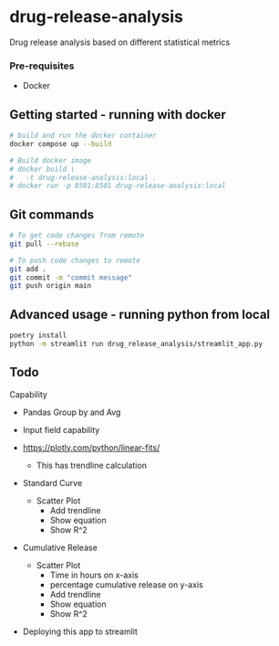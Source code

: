 # drug-release-analysis

Drug release analysis based on different statistical metrics

### Pre-requisites

- Docker
<!-- - Python version - `v3.12+`
- [pyenv](https://github.com/pyenv/pyenv) - Simple Python version management
  - Only needed if you have multiple versions of python and want to have a better developer experience.
- [Poetry](https://python-poetry.org) - For python dependency management -->

<!-- ## First time setup

```sh
pyenv update # if --list doesn't have updated python versions
pyenv install --list # list available versions that can be installed
pyenv install 3.12.3 # only needed for installing this python
pyenv local 3.12.3  # Activate Python
eval "$(pyenv init --path)"
``` -->

## Getting started - running with docker

```sh
# build and run the docker container
docker compose up --build

# Build docker image
# docker build \
#   -t drug-release-analysis:local .
# docker run -p 8501:8501 drug-release-analysis:local

```

## Git commands

```sh
# To get code changes from remote
git pull --rebase

# To push code changes to remote
git add .
git commit -m "commit message"
git push origin main

```

## Advanced usage - running python from local

```sh
poetry install
python -m streamlit run drug_release_analysis/streamlit_app.py
```

## Todo

Capability

- Pandas Group by and Avg
- Input field capability

- https://plotly.com/python/linear-fits/
  - This has trendline calculation
- Standard Curve
  - Scatter Plot
    - Add trendline
    - Show equation
    - Show R^2
- Cumulative Release
  - Scatter Plot
    - Time in hours on x-axis
    - percentage cumulative release on y-axis
    - Add trendline
    - Show equation
    - Show R^2
- Deploying this app to streamlit
